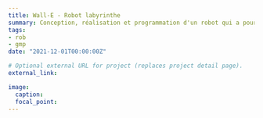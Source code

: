 ```yaml
---
title: Wall-E - Robot labyrinthe
summary: Conception, réalisation et programmation d'un robot qui a pour objectif de sortir d'un labyrinthe grâce à des capteurs et à un lidar.
tags:
- rob
- gmp
date: "2021-12-01T00:00:00Z"

# Optional external URL for project (replaces project detail page).
external_link: 

image:
  caption: 
  focal_point: 
---
```

